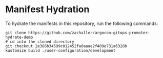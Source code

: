# Manifest Hydration

To hydrate the manifests in this repository, run the following commands:

```shell
git clone https://github.com/zachaller/argocon-gitops-promoter-hydrate-demo
# cd into the cloned directory
git checkout 2e386b34599c012452fa0aaae2f409e731a6328b
kustomize build ./user-configuration/development
```
